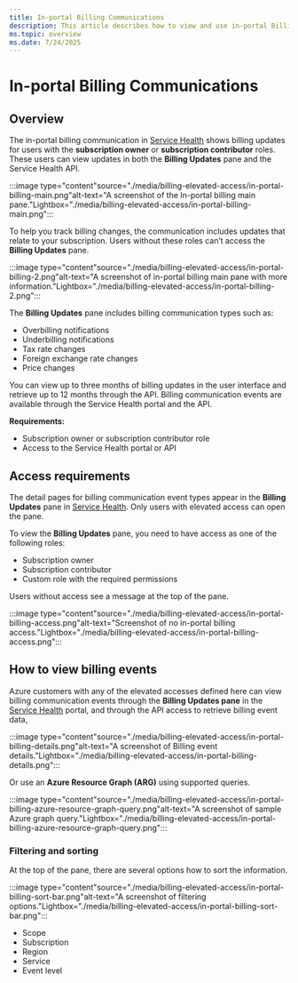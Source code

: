 ```yaml
---
title: In-portal Billing Communications
description: This article describes how to view and use in-portal Billing communications
ms.topic: overview
ms.date: 7/24/2025
---
```


# In-portal Billing Communications

## Overview

The in-portal billing communication in [Service Health](service-health-overview.md) shows billing updates for users with the **subscription owner** or **subscription contributor** roles. These users can view updates in both the **Billing Updates** pane and the Service Health API.

:::image type="content"source="./media/billing-elevated-access/in-portal-billing-main.png"alt-text="A screenshot of the In-portal billing main pane."Lightbox="./media/billing-elevated-access/in-portal-billing-main.png":::


To help you track billing changes, the communication includes updates that relate to your subscription. Users without these roles can’t access the **Billing Updates** pane.

:::image type="content"source="./media/billing-elevated-access/in-portal-billing-2.png"alt-text="A screenshot of in-portal billing main pane with more information."Lightbox="./media/billing-elevated-access/in-portal-billing-2.png":::


The **Billing Updates** pane includes billing communication types such as:

- Overbilling notifications
- Underbilling notifications
- Tax rate changes
- Foreign exchange rate changes
- Price changes

You can view up to three months of billing updates in the user interface and retrieve up to 12 months through the API. Billing communication events are available through the Service Health portal and the API.

**Requirements:**

- Subscription owner or subscription contributor role
- Access to the Service Health portal or API


## Access requirements

The detail pages for billing communication event types appear in the **Billing Updates** pane in [Service Health](service-health-overview.md). Only users with elevated access can open the pane.

To view the **Billing Updates** pane, you need to have access as one of the following roles:

- Subscription owner
- Subscription contributor
- Custom role with the required permissions

Users without access see a message at the top of the pane.

:::image type="content"source="./media/billing-elevated-access/in-portal-billing-access.png"alt-text="Screenshot of no in-portal billing access."Lightbox="./media/billing-elevated-access/in-portal-billing-access.png":::

## How to view billing events

Azure customers with any of the elevated accesses defined here can view billing communication events through the **Billing Updates pane**  in the [Service Health](service-health-overview.md) portal, and through the API access to retrieve billing event data,
  
:::image type="content"source="./media/billing-elevated-access/in-portal-billing-details.png"alt-text="A screenshot of Billing event details."Lightbox="./media/billing-elevated-access/in-portal-billing-details.png":::

Or use an **Azure Resource Graph (ARG)** using supported queries.
  
:::image type="content"source="./media/billing-elevated-access/in-portal-billing-azure-resource-graph-query.png"alt-text="A screenshot of sample Azure graph query."Lightbox="./media/billing-elevated-access/in-portal-billing-azure-resource-graph-query.png":::

### Filtering and sorting
At the top of the pane, there are several options how to sort the information.

:::image type="content"source="./media/billing-elevated-access/in-portal-billing-sort-bar.png"alt-text="A screenshot of filtering options."Lightbox="./media/billing-elevated-access/in-portal-billing-sort-bar.png":::

- Scope
- Subscription
- Region
- Service
- Event level
